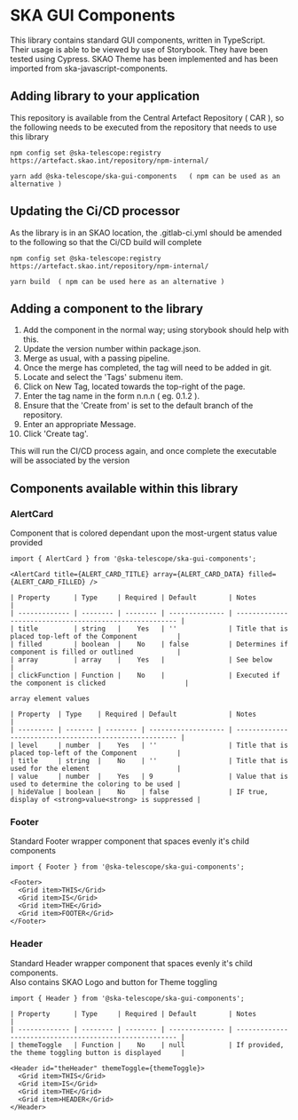 # SKA GUI Components

This library contains standard GUI components, written in TypeScript.   
Their usage is able to be viewed by use of Storybook.
They have been tested using Cypress.
SKAO Theme has been implemented and has been imported from ska-javascript-components.

## Adding library to your application

This repository is available from the Central Artefact Repository ( CAR ), so the following needs to
be executed from the repository that needs to use this library

```
npm config set @ska-telescope:registry https://artefact.skao.int/repository/npm-internal/

yarn add @ska-telescope/ska-gui-components   ( npm can be used as an alternative )
```

## Updating the Ci/CD processor

As the library is in an SKAO location, the .gitlab-ci.yml should be amended to the following so that the Ci/CD build will complete

```
npm config set @ska-telescope:registry https://artefact.skao.int/repository/npm-internal/

yarn build  ( npm can be used here as an alternative )
```
## Adding a component to the library

1. Add the component in the normal way; using storybook should help with this.
2. Update the version number within package.json.
3. Merge as usual, with a passing pipeline.
4. Once the merge has completed, the tag will need to be added in git.
5. Locate and select the 'Tags' submenu item.
6. Click on New Tag, located towards the top-right of the page.
7. Enter the tag name in the form n.n.n  ( eg. 0.1.2 ).
8. Ensure that the 'Create from' is set to the default branch of the repository.
9. Enter an appropriate Message.
10. Click 'Create tag'.

This will run the CI/CD process again, and once complete the executable will be associated by the version

## Components available within this library

### AlertCard

Component that is colored dependant upon the most-urgent status value provided
```
import { AlertCard } from '@ska-telescope/ska-gui-components';

<AlertCard title={ALERT_CARD_TITLE} array={ALERT_CARD_DATA} filled={ALERT_CARD_FILLED} />

| Property      | Type     | Required | Default        | Notes                                                   | 
| ------------- | -------- | -------- | -------------- | ------------------------------------------------------- |
| title         | string   |    Yes   | ''             | Title that is placed top-left of the Component          |
| filled        | boolean  |    No    | false          | Determines if component is filled or outlined           |
| array         | array    |    Yes   |                | See below                                               |
| clickFunction | Function |    No    |                | Executed if the component is clicked                    |

array element values

| Property  | Type    | Required | Default             | Notes                                                   | 
| --------- | ------- | -------- | ------------------- | ------------------------------------------------------- |
| level     | number  |    Yes   | ''                  | Title that is placed top-left of the Component          |
| title     | string  |    No    | ''                  | Title that is used for the element                      |
| value     | number  |    Yes   | 9                   | Value that is used to determine the coloring to be used |
| hideValue | boolean |    No    | false               | IF true, display of <strong>value<strong> is suppressed |

```
### Footer

Standard Footer wrapper component that spaces evenly it's child components
```
import { Footer } from '@ska-telescope/ska-gui-components';

<Footer>
  <Grid item>THIS</Grid>
  <Grid item>IS</Grid>
  <Grid item>THE</Grid>
  <Grid item>FOOTER</Grid>
</Footer>

```
### Header

Standard Header wrapper component that spaces evenly it's child components.  
Also contains SKAO Logo and button for Theme toggling
```
import { Header } from '@ska-telescope/ska-gui-components';

| Property      | Type     | Required | Default        | Notes                                                   | 
| ------------- | -------- | -------- | -------------- | ------------------------------------------------------- |
| themeToggle   | Function |    No    | null           | If provided, the theme toggling button is displayed     |

<Header id="theHeader" themeToggle={themeToggle}>
  <Grid item>THIS</Grid>
  <Grid item>IS</Grid>
  <Grid item>THE</Grid>
  <Grid item>HEADER</Grid>
</Header>

```
